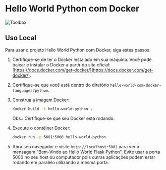 # Hello World Python com Docker
![Toolbox](../img/toolbox-playground.png)

## Uso Local

Para usar o projeto Hello World Python com Docker, siga estes passos:

1. Certifique-se de ter o Docker instalado em sua máquina. Você pode baixar e instalar o Docker a partir do site oficial: [https://docs.docker.com/get-docker/](https://docs.docker.com/get-docker/).

2. Certifique-se que você está dentro do diretório `hello-world-com-docker-languages/python`.

3. Construa a imagem Docker:
    ```bash
    docker build -t hello-world-python .
    ```
    Obs.: Certifique-se que seu Docker está rodando.

4. Execute o contêiner Docker:
    ```bash
    docker run -p 5001:5000 hello-world-python
    ```

5. Abra seu navegador e visite `http://localhost:5001` para ver a mensagem "Bem-Vindo ao Hello World Flask Python". Evite usar a porta 5000 no seu host ou computador pois outras aplicações podem estar rodando em paralelo utilizando a mesma porta.
